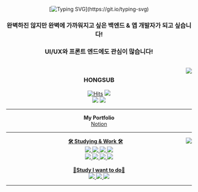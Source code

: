 <br><br>

<div align=center>

[![Typing SVG](https://readme-typing-svg.demolab.com?font=Fira+Code&size=30&pause=1000&color=81BEF7&center=true&width=435&lines=WELCOME%2C+MY+Github.;)](https://git.io/typing-svg)

### 완벽하진 않지만 완벽에 가까워지고 싶은 백엔드 & 앱 개발자가 되고 싶습니다!

### UI/UX와 프론트 엔드에도 관심이 많습니다!
<br>
<img align="right" src="https://github-readme-stats.vercel.app/api?username=junghongseop&theme=dracula&exclude_repo=Computer-Science-Engineering&layout=compact&langs_count=10"/>

### HONGSUB

[![Hits](https://hits.seeyoufarm.com/api/count/incr/badge.svg?url=https%3A%2F%2Fgithub.com%2Fgjbae1212%2Fhit-counter&count_bg=%23000000&title_bg=%23000000&icon=github.svg&icon_color=%23FFFFFF&title=Github&edge_flat=false)](https://hits.seeyoufarm.com)</a>
<a href="https://www.instagram.com/wjd_ghdtjq/" target="_blank"><img src="https://img.shields.io/badge/@wjd_ghdtjq-E4405F?style=flat-square-badge&logo=Instagram&logoColor=white"><br>
<a href="https://velog.io/@wjd_ghdtjq" target="_blank"><img src="https://img.shields.io/badge/wjdghdtjq-20C997?style=flat-square-badge&logo=Velog&logoColor=white"></a>
<img src="https://img.shields.io/badge/a01082372487@gmail.com-EA4335?style=flat-square-badge&logo=gmail&logoColor=white">

---

<div align="center">
<b>My Portfolio</b>
<div align="center">
<a href="https://sassy-cloth-fbe.notion.site/e122a715530f452998b15be52a20689b" target="_blank"> Notion
</div>

---

<div align="left">
<img align="right" src="https://github-readme-stats.vercel.app/api/top-langs/?username=junghongseop&theme=dracula&exclude_repo=Computer-Science-Engineering&layout=compact&langs_count=10"/>
<div align="center">  
<b>🛠 Studying & Work 🛠</b>
</div>
<div align="center">
<img src="https://img.shields.io/badge/Node.js-339933.svg?style=flat-square-badge&logo=Node.js&logoColor=white">
<img src="https://img.shields.io/badge/Flutter-02569B.svg?style=flat-square-badge&logo=Flutter&logoColor=white">
<img src="https://img.shields.io/badge/MySQL-4479A1.svg?style=flat-square-badge&logo=MySQL&logoColor=white">
<img src="https://img.shields.io/badge/JavaScript-F7DF1E.svg?style=flat-square-badge&logo=JavaScript&logoColor=white"><br>
<img src="https://img.shields.io/badge/React-61DAFB.svg?style=flat-square-badge&logo=React&logoColor=white">
<img src="https://img.shields.io/badge/Dart-0175C2?style=flat-square-badge&logo=Dart&logoColor=white">
<img src="https://img.shields.io/badge/Kotlin-7F52FF?style=flat-square-badge&logo=Kotlin&logoColor=white">
<img src="https://img.shields.io/badge/Spring Boot-6DB33F?style=flat-square-badge&logo=Spring Boot&logoColor=white">
</div>

<div align="center">
  <br/>
<b>📖Study I want to do📖</b>
</div>
<div align="center">
<img src="https://img.shields.io/badge/Xcode-147EFB?style=flat-square-badge&logo=Xcode&logoColor=white">
<img src="https://img.shields.io/badge/Swift-F05138?style=flat-square-badge&logo=Swift&logoColor=white">
<img src="https://img.shields.io/badge/React Native-61DAFB?style=flat-square-badge&logo=React&logoColor=white">
</div>

---


